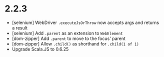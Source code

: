 # 2.2.3

* [selenium] WebDriver `.executeJsOrThrow` now accepts args and returns a result
* [selenium] Add `.parent` as an extension to `WebElement`
* [dom-zipper] Add `.parent` to move to the focus' parent
* [dom-zipper] Allow `.child()` as shorthand for `.child(1 of 1)`
* Upgrade Scala.JS to 0.6.25
